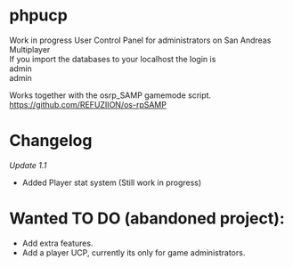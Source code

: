 # phpucp
Work in progress User Control Panel for administrators on San Andreas Multiplayer<br>
If you import the databases to your localhost the login is <br>
admin<br>
admin

Works together with the osrp_SAMP gamemode script.
https://github.com/REFUZIION/os-rpSAMP

# Changelog
*Update 1.1*
  - Added Player stat system (Still work in progress)

# Wanted TO DO (abandoned project):
- Add extra features.
- Add a player UCP, currently its only for game administrators.
